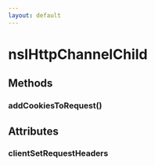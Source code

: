 ```yaml
---
layout: default
---
```


# nsIHttpChannelChild #

## Methods ##

### addCookiesToRequest() ###

## Attributes ##

### clientSetRequestHeaders ###

